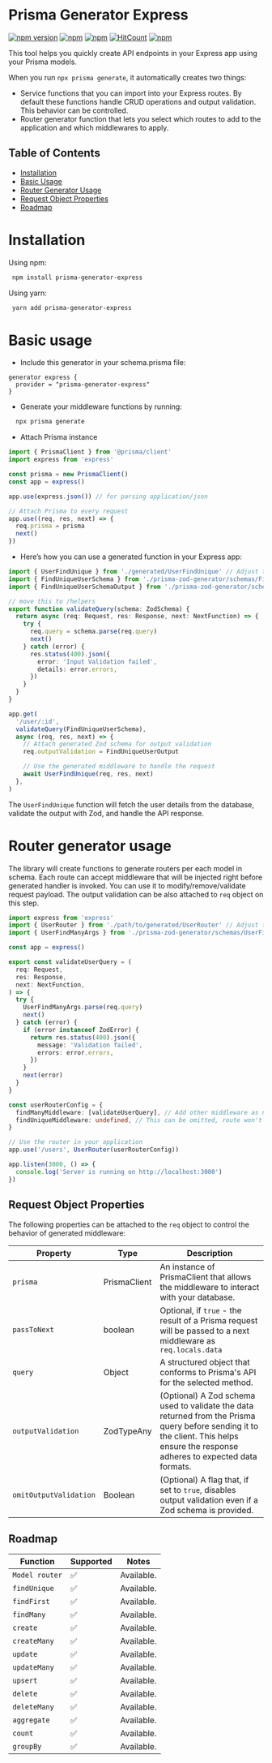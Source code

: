 # Prisma Generator Express

[![npm version](https://img.shields.io/npm/v/prisma-generator-express.svg)](https://www.npmjs.com/package/prisma-generator-express)
[![npm](https://img.shields.io/npm/dt/prisma-generator-express.svg)](https://www.npmjs.com/package/prisma-generator-express)
[![npm](https://img.shields.io/npm/types/prisma-generator-express)](https://www.npmjs.com/package/prisma-generator-express)
[![HitCount](https://hits.dwyl.com/multipliedtwice/prisma-generator-express.svg?style=flat)](http://hits.dwyl.com/multipliedtwice/prisma-generator-express)
[![npm](https://img.shields.io/npm/l/prisma-generator-express.svg)](LICENSE)

This tool helps you quickly create API endpoints in your Express app using your Prisma models.

When you run `npx prisma generate`, it automatically creates two things:

- Service functions that you can import into your Express routes. By default these functions handle CRUD operations and output validation. This behavior can be controlled.
- Router generator function that lets you select which routes to add to the application and which middlewares to apply.

## Table of Contents

- [Installation](#installation)
- [Basic Usage](#basic-usage)
- [Router Generator Usage](#router-generator-usage)
- [Request Object Properties](#request-object-properties)
- [Roadmap](#roadmap)

# Installation

Using npm:

```bash
 npm install prisma-generator-express
```

Using yarn:

```bash
 yarn add prisma-generator-express
```

# Basic usage

- Include this generator in your schema.prisma file:

```prisma
generator express {
  provider = "prisma-generator-express"
}
```

- Generate your middleware functions by running:

```bash
  npx prisma generate
```

- Attach Prisma instance

```ts
import { PrismaClient } from '@prisma/client'
import express from 'express'

const prisma = new PrismaClient()
const app = express()

app.use(express.json()) // for parsing application/json

// Attach Prisma to every request
app.use((req, res, next) => {
  req.prisma = prisma
  next()
})
```

- Here’s how you can use a generated function in your Express app:

```ts
import { UserFindUnique } from './generated/UserFindUnique' // Adjust the path as necessary
import { FindUniqueUserSchema } from './prisma-zod-generator/schemas/FindUniqueUser.schema' // Adjust the path as necessary
import { FindUniqueUserSchemaOutput } from './prisma-zod-generator/schemas/FindUniqueUserOutput.schema' // Adjust the path as necessary

// move this to /helpers
export function validateQuery(schema: ZodSchema) {
  return async (req: Request, res: Response, next: NextFunction) => {
    try {
      req.query = schema.parse(req.query)
      next()
    } catch (error) {
      res.status(400).json({
        error: 'Input Validation failed',
        details: error.errors,
      })
    }
  }
}

app.get(
  '/user/:id',
  validateQuery(FindUniqueUserSchema),
  async (req, res, next) => {
    // Attach generated Zod schema for output validation
    req.outputValidation = FindUniqueUserOutput

    // Use the generated middleware to handle the request
    await UserFindUnique(req, res, next)
  },
)
```

The `UserFindUnique` function will fetch the user details from the database, validate the output with Zod, and handle the API response.

# Router generator usage

The library will create functions to generate routers per each model in schema. Each route can accept middleware that will be injected right before generated handler is invoked. You can use it to modify/remove/validate request payload. The output validation can be also attached to `req` object on this step.

```ts
import express from 'express'
import { UserRouter } from './path/to/generated/UserRouter' // Adjust the path as necessary
import { UserFindManyArgs } from './prisma-zod-generator/schemas/UserFindManyArgs.schema' // Adjust the path as necessary

const app = express()

export const validateUserQuery = (
  req: Request,
  res: Response,
  next: NextFunction,
) => {
  try {
    UserFindManyArgs.parse(req.query)
    next()
  } catch (error) {
    if (error instanceof ZodError) {
      return res.status(400).json({
        message: 'Validation failed',
        errors: error.errors,
      })
    }
    next(error)
  }
}

const userRouterConfig = {
  findManyMiddleware: [validateUserQuery], // Add other middleware as needed
  findUniqueMiddleware: undefined, // This can be omitted, route won't be generated if middleware is not provided
}

// Use the router in your application
app.use('/users', UserRouter(userRouterConfig))

app.listen(3000, () => {
  console.log('Server is running on http://localhost:3000')
})
```

## Request Object Properties

The following properties can be attached to the `req` object to control the behavior of generated middleware:

| Property               | Type         | Description                                                                                                                                                                        |
| ---------------------- | ------------ | ---------------------------------------------------------------------------------------------------------------------------------------------------------------------------------- |
| `prisma`               | PrismaClient | An instance of PrismaClient that allows the middleware to interact with your database.                                                                                             |
| `passToNext`           | boolean      | Optional, if `true` - the result of a Prisma request will be passed to a next middleware as `req.locals.data`                                                                      |
| `query`                | Object       | A structured object that conforms to Prisma's API for the selected method.                                                                                                         |
| `outputValidation`     | ZodTypeAny   | (Optional) A Zod schema used to validate the data returned from the Prisma query before sending it to the client. This helps ensure the response adheres to expected data formats. |
| `omitOutputValidation` | Boolean      | (Optional) A flag that, if set to `true`, disables output validation even if a Zod schema is provided.                                                                             |

## Roadmap

| Function       | Supported          | Notes      |
| -------------- | ------------------ | ---------- |
| `Model router` | :white_check_mark: | Available. |
| `findUnique`   | :white_check_mark: | Available. |
| `findFirst`    | :white_check_mark: | Available. |
| `findMany`     | :white_check_mark: | Available. |
| `create`       | :white_check_mark: | Available. |
| `createMany`   | :white_check_mark: | Available. |
| `update`       | :white_check_mark: | Available. |
| `updateMany`   | :white_check_mark: | Available. |
| `upsert`       | :white_check_mark: | Available. |
| `delete`       | :white_check_mark: | Available. |
| `deleteMany`   | :white_check_mark: | Available. |
| `aggregate`    | :white_check_mark: | Available. |
| `count`        | :white_check_mark: | Available. |
| `groupBy`      | :white_check_mark: | Available. |
